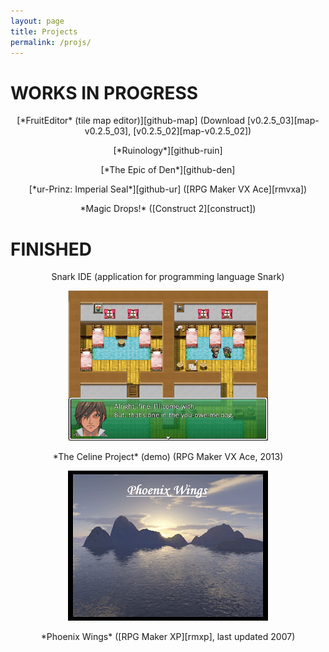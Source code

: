 ```yaml
---
layout: page
title: Projects
permalink: /projs/
---
```


# WORKS IN PROGRESS

<p style="text-align: center;">[*FruitEditor* (tile map editor)][github-map] (Download [v0.2.5_03][map-v0.2.5_03], [v0.2.5_02][map-v0.2.5_02])</p>

<p style="text-align: center;" markdown="1">[*Ruinology*][github-ruin]</p>

<p style="text-align: center;" markdown="1">[*The Epic of Den*][github-den]</p>

<p style="text-align: center;" markdown="1" >[*ur-Prinz: Imperial Seal*][github-ur] ([RPG Maker VX Ace][rmvxa])</p>

<p style="text-align: center;" markdown="1">*Magic Drops!* ([Construct 2][construct])</p>

# FINISHED

<p style="text-align: center;" markdown="1">Snark IDE (application for programming language Snark)</p>

<p style="text-align: center;" markdown="1"><img src="/assets/you-owe-me-one-bag.png" width="320" height="240" /></p>

<p style="text-align: center;" markdown="1">*The Celine Project* (demo) (RPG Maker VX Ace, 2013)</p>

<p style="text-align: center;" markdown="1"><img src="/assets/phoenix-wings.png" /></p>

<p style="text-align: center;" markdown="1">*Phoenix Wings* ([RPG Maker XP][rmxp], last updated 2007)</p>

[github-map]:   https://github.com/boaromayo/FruitEditor_v1_1
[map-v0.2.5_03]:https://github.com/boaromayo/FruitEditor_v1_1/releases/tag/v0.2.5_03
[map-v0.2.5_02]:https://github.com/boaromayo/FruitEditor_v1_1/releases/tag/v0.2.5_02
[github-ruin]:  https://github.com/boaromayo/Ruinology
[github-den]:   https://github.com/boaromayo/Den
[github-ur]:   https://github.com/boaromayo/ur-prinz
[construct]:    https://www.scirra.com/construct2
[rmvxa]:        https://en.wikipedia.org/wiki/RPG_Maker_VX_Ace
[rmxp]:         https://en.wikipedia.org/wiki/RPG_Maker_XP
[resume-pdf]:   /assets/nyp-resume-rev.pdf
[resume-docx]:  https://view.officeapps.live.com/op/view.aspx?src=http%3A%2F%2Fboaromayo.net%2Fassets%2Fnyp-resume-rev.docx